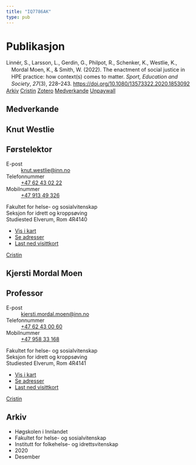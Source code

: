 ```yaml
---
title: "IQ7786AK"
type: pub
---
```

<h1>Publikasjon</h1>
<article id="csl-bib-container-IQ7786AK" class="csl-bib-container">
  <div class="csl-bib-body" style="line-height: 1.35; padding-left: 1em; text-indent:-1em;">
  <div class="csl-entry">Linn&#xE9;r, S., Larsson, L., Gerdin, G., Philpot, R., Schenker, K., Westlie, K., Mordal Moen, K., &amp; Smith, W. (2022). The enactment of social justice in HPE practice: how context(s) comes to matter. <i>Sport, Education and Society</i>, <i>27</i>(3), 228&#x2013;243. <a href="https://doi.org/10.1080/13573322.2020.1853092">https://doi.org/10.1080/13573322.2020.1853092</a></div>
</div>
  <div class="csl-bib-buttons">
    <a href="#taxonomy-article-IQ7786AK" class="csl-bib-button">Arkiv</a>
    <a href alt="Cristin URL" class="csl-bib-button">Cristin</a>
    <a href alt="Zotero URL" class="csl-bib-button">Zotero</a>
    <a href="#contributors-article-IQ7786AK" class="csl-bib-button">Medverkande</a>
    <a href="https://www.tandfonline.com/doi/pdf/10.1080/13573322.2020.1853092?needAccess=true" class="csl-bib-button">Unpaywall</a>
  </div>
  <div id="csl-bib-meta-container-IQ7786AK"></div>
</article>
<div id="csl-bib-meta-IQ7786AK" class="csl-bib-meta">
  <article id="contributors-article-IQ7786AK" class="contributors-article">
    <h1>Medverkande</h1>
    <div class="personas">
<div class="vrtx-hinn-person-card">
<div class="photo">
<i class="lar la-user-circle missing-person"></i>
</div>
<div class="info">
<hgroup><h1>Knut Westlie</h1>
<h2>Førstelektor</h2>
</hgroup><dl>
<dt>E-post</dt>
<dd>
<a href="mailto:knut.westlie@inn.no">knut.westlie@inn.no</a>
</dd>
<dt>Telefonnummer</dt>
<dd><a href="tel:+4762430222">
+47 62 43 02 22
</a></dd>
<dt>Mobilnummer</dt>
<dd><a href="tel:+4791349326">
+47 913 49 326
</a></dd>
</dl>
<p>
Fakultet for helse- og sosialvitenskap<br>
Seksjon for idrett og kroppsøving<br>
Studiested Elverum,
Rom 4R4140
</p>
<ul class="vrtx-hinn-links">
<li><a href="https://www.google.com/maps?q=60.88156,11.53723">Vis i kart</a></li>
<li><a href="https://www.inn.no/finn-en-ansatt/knut-westlie.html#vrtx-hinn-addresses">Se adresser</a></li>
<li><a href="https://www.inn.no/finn-en-ansatt/knut-westlie.html?vrtx=vcf">Last ned visittkort</a></li>
</ul>
</div>
</div>
<a href="https://app.cristin.no/persons/show.jsf?id=620342" alt="Cristin URL" class="personas-cristin">Cristin</a>
</div> <div class="personas">
<div class="vrtx-hinn-person-card">
<div class="photo">
<i class="lar la-user-circle missing-person"></i>
</div>
<div class="info">
<hgroup><h1>Kjersti Mordal Moen</h1>
<h2>Professor</h2>
</hgroup><dl>
<dt>E-post</dt>
<dd>
<a href="mailto:kjersti.mordal.moen@inn.no">kjersti.mordal.moen@inn.no</a>
</dd>
<dt>Telefonnummer</dt>
<dd><a href="tel:+4762430060">
+47 62 43 00 60
</a></dd>
<dt>Mobilnummer</dt>
<dd><a href="tel:+4795833168">
+47 958 33 168
</a></dd>
</dl>
<p>
Fakultet for helse- og sosialvitenskap<br>
Seksjon for idrett og kroppsøving<br>
Studiested Elverum,
Rom 4R4141
</p>
<ul class="vrtx-hinn-links">
<li><a href="https://www.google.com/maps?q=60.88156,11.53723">Vis i kart</a></li>
<li><a href="https://www.inn.no/finn-en-ansatt/kjersti-mordal-moen.html#vrtx-hinn-addresses">Se adresser</a></li>
<li><a href="https://www.inn.no/finn-en-ansatt/kjersti-mordal-moen.html?vrtx=vcf">Last ned visittkort</a></li>
</ul>
</div>
</div>
<a href="https://app.cristin.no/persons/show.jsf?id=53554" alt="Cristin URL" class="personas-cristin">Cristin</a>
</div>
  </article>
  <article id="taxonomy-article-IQ7786AK" class="taxonomy-article">
    <h1>Arkiv</h1>
    <ul>
      <li>Høgskolen i Innlandet</li>
      <li>Fakultet for helse- og sosialvitenskap</li>
      <li>Institutt for folkehelse- og idrettsvitenskap</li>
      <li>2020</li>
      <li>Desember</li>
    </ul>
  </article>
</div>
